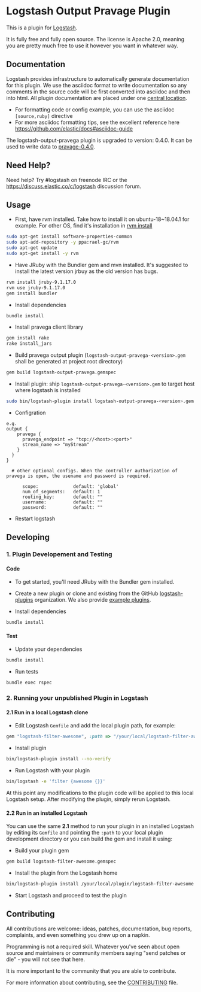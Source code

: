 # Logstash Output Pravage Plugin

This is a plugin for [Logstash](https://github.com/elastic/logstash).

It is fully free and fully open source. The license is Apache 2.0, meaning you are pretty much free to use it however you want in whatever way.

## Documentation

Logstash provides infrastructure to automatically generate documentation for this plugin. We use the asciidoc format to write documentation so any comments in the source code will be first converted into asciidoc and then into html. All plugin documentation are placed under one [central location](http://www.elastic.co/guide/en/logstash/current/).

- For formatting code or config example, you can use the asciidoc `[source,ruby]` directive
- For more asciidoc formatting tips, see the excellent reference here https://github.com/elastic/docs#asciidoc-guide

The logstash-output-pravega plugin is upgraded to version: 0.4.0. It can be used to write data to [pravage-0.4.0](https://github.com/pravega/pravega/releases).

## Need Help?

Need help? Try #logstash on freenode IRC or the https://discuss.elastic.co/c/logstash discussion forum.

## Usage
- First, have rvm installed. Take how to install it on ubuntu-18~18.04.1 for example. For other OS, find it's installation in [rvm install](https://rvm.io/rvm/install)
```sh
sudo apt-get install software-properties-common
sudo apt-add-repository -y ppa:rael-gc/rvm
sudo apt-get update
sudo apt-get install -y rvm
```

- Have JRuby with the Bundler gem and mvn installed. It's suggested to install the latest version jrbuy as the old version has bugs.
```sh
rvm install jruby-9.1.17.0
rvm use jruby-9.1.17.0
gem install bundler
```

- Install dependencies
```sh
bundle install
```

- Install pravega client library
```sh
gem install rake
rake install_jars
```
- Build pravega output plugin (`logstash-output-pravega-<version>.gem` shall be generated at project root directory)
```sh
gem build logstash-output-pravega.gemspec
```
- Install plugin: ship `logstash-output-pravega-<version>.gem` to target host where logstash is installed
```sh
sudo bin/logstash-plugin install logstash-output-pravega-<version>.gem
```
- Configration
```
e.g.
output {
    pravega {
      pravega_endpoint => "tcp://<host>:<port>"
      stream_name => "myStream"
    }
  }
}
```
```
  # other optional configs. When the controller authorization of pravega is open, the usename and password is required.

      scope:             default: 'global'
      num_of_segments:   default: 1
      routing_key:       default: ""
      username:          default: ""
      password:          default: ""
```

- Restart logstash

## Developing

### 1. Plugin Developement and Testing

#### Code
- To get started, you'll need JRuby with the Bundler gem installed.

- Create a new plugin or clone and existing from the GitHub [logstash-plugins](https://github.com/logstash-plugins) organization. We also provide [example plugins](https://github.com/logstash-plugins?query=example).

- Install dependencies
```sh
bundle install
```

#### Test

- Update your dependencies
```sh
bundle install
```

- Run tests
```sh
bundle exec rspec
```

### 2. Running your unpublished Plugin in Logstash

#### 2.1 Run in a local Logstash clone

- Edit Logstash `Gemfile` and add the local plugin path, for example:
```ruby
gem "logstash-filter-awesome", :path => "/your/local/logstash-filter-awesome"
```
- Install plugin
```sh
bin/logstash-plugin install --no-verify
```
- Run Logstash with your plugin
```sh
bin/logstash -e 'filter {awesome {}}'
```
At this point any modifications to the plugin code will be applied to this local Logstash setup. After modifying the plugin, simply rerun Logstash.

#### 2.2 Run in an installed Logstash

You can use the same **2.1** method to run your plugin in an installed Logstash by editing its `Gemfile` and pointing the `:path` to your local plugin development directory or you can build the gem and install it using:

- Build your plugin gem
```sh
gem build logstash-filter-awesome.gemspec
```
- Install the plugin from the Logstash home
```sh
bin/logstash-plugin install /your/local/plugin/logstash-filter-awesome.gem
```
- Start Logstash and proceed to test the plugin

## Contributing

All contributions are welcome: ideas, patches, documentation, bug reports, complaints, and even something you drew up on a napkin.

Programming is not a required skill. Whatever you've seen about open source and maintainers or community members  saying "send patches or die" - you will not see that here.

It is more important to the community that you are able to contribute.

For more information about contributing, see the [CONTRIBUTING](https://github.com/elastic/logstash/blob/master/CONTRIBUTING.md) file.
